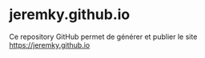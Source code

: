 # jeremky.github.io

Ce repository GitHub permet de générer et publier le site https://jeremky.github.io
